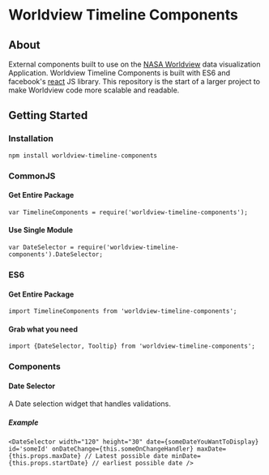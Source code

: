 # Worldview Timeline Components

## About

External components built to use on the [NASA Worldview](worldview.earthdata.nasa.gov) data visualization Application. Worldview Timeline Components is built with ES6 and facebook's [react](https://github.com/facebook/react/) JS library. This repository is the start of a larger project to make Worldview code more scalable and readable.

## Getting Started

### Installation

`npm install worldview-timeline-components`

### CommonJS
#### Get Entire Package
`var TimelineComponents = require('worldview-timeline-components');`
#### Use Single Module
`var DateSelector = require('worldview-timeline-components').DateSelector;`

### ES6
#### Get Entire Package
`import TimelineComponents from 'worldview-timeline-components';`
#### Grab what you need
`import {DateSelector, Tooltip} from 'worldview-timeline-components';`

### Components
#### Date Selector
A Date selection widget that handles validations. 

##### Example

  `<DateSelector
	width="120"
	height="30"
	date={someDateYouWantToDisplay}
	id='someId'
	onDateChange={this.someOnChangeHandler}
	maxDate={this.props.maxDate} // Latest possible date
	minDate={this.props.startDate} // earliest possible date
  />`
